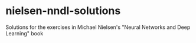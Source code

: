 # nielsen-nndl-solutions
Solutions for the exercises in Michael Nielsen's "Neural Networks and Deep Learning" book
